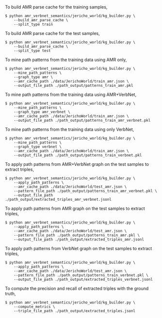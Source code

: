 
To build AMR parse cache for the training samples,
```
$ python amr_verbnet_semantics/jericho_world/kg_builder.py \
    --build_amr_parse_cache \
    --split_type train 
```

To build AMR parse cache for the test samples,
```
$ python amr_verbnet_semantics/jericho_world/kg_builder.py \
    --build_amr_parse_cache \
    --split_type test 
```

To mine path patterns from the training data using AMR only,
```
$ python amr_verbnet_semantics/jericho_world/kg_builder.py \
    --mine_path_patterns \
    --graph_type amr \
    --amr_cache_path ./data/JerichoWorld/train_amr.json \
    --output_file_path ./path_output/patterns_train_amr.pkl 
```

To mine path patterns from the training data using AMR+VerbNet,
```
$ python amr_verbnet_semantics/jericho_world/kg_builder.py \
    --mine_path_patterns \
    --graph_type amr_verbnet \
    --amr_cache_path ./data/JerichoWorld/train_amr.json \
    --output_file_path ./path_output/patterns_train_amr_verbnet.pkl 
```

To mine path patterns from the training data using only VerbNet,
```
$ python amr_verbnet_semantics/jericho_world/kg_builder.py \
    --mine_path_patterns \
    --graph_type verbnet \
    --amr_cache_path ./data/JerichoWorld/train_amr.json \
    --output_file_path ./path_output/patterns_train_verbnet.pkl 
```

To apply path patterns from AMR+VerbNet graph on the test samples to extract triples,
```
$ python amr_verbnet_semantics/jericho_world/kg_builder.py \
    --apply_path_patterns \
    --amr_cache_path ./data/JerichoWorld/test_amr.json \
    --pattern_file_path ./path_output/patterns_train_amr_verbnet.pkl \
    --output_file_path ./path_output/extracted_triples_amr_verbnet.jsonl
```

To apply path patterns from AMR graph on the test samples to extract triples,
```
$ python amr_verbnet_semantics/jericho_world/kg_builder.py \
    --apply_path_patterns \
    --amr_cache_path ./data/JerichoWorld/test_amr.json \
    --pattern_file_path ./path_output/patterns_train_amr.pkl \
    --output_file_path ./path_output/extracted_triples_amr.jsonl
```

To apply path patterns from VerbNet graph on the test samples to extract triples,
```
$ python amr_verbnet_semantics/jericho_world/kg_builder.py \
    --apply_path_patterns \
    --amr_cache_path ./data/JerichoWorld/test_amr.json \
    --pattern_file_path ./path_output/patterns_train_verbnet.pkl \
    --output_file_path ./path_output/extracted_triples_verbnet.jsonl
```

To compute the precision and recall of extracted triples with the ground truth,
```
$ python amr_verbnet_semantics/jericho_world/kg_builder.py \
    --compute_metrics \
    --triple_file_path ./path_output/extracted_triples.jsonl
```